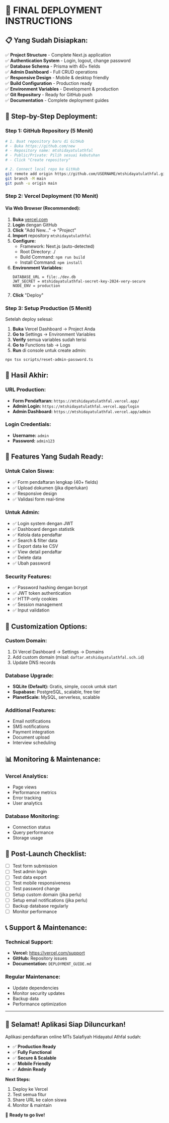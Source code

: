 # 🎯 **FINAL DEPLOYMENT INSTRUCTIONS**

## 📋 **Yang Sudah Disiapkan:**

✅ **Project Structure** - Complete Next.js application  
✅ **Authentication System** - Login, logout, change password  
✅ **Database Schema** - Prisma with 40+ fields  
✅ **Admin Dashboard** - Full CRUD operations  
✅ **Responsive Design** - Mobile & desktop friendly  
✅ **Build Configuration** - Production ready  
✅ **Environment Variables** - Development & production  
✅ **Git Repository** - Ready for GitHub push  
✅ **Documentation** - Complete deployment guides  

## 🚀 **Step-by-Step Deployment:**

### **Step 1: GitHub Repository (5 Menit)**

```bash
# 1. Buat repository baru di GitHub
# - Buka https://github.com/new
# - Repository name: mtshidayatulathfal
# - Public/Private: Pilih sesuai kebutuhan
# - Click "Create repository"

# 2. Connect local repo ke GitHub
git remote add origin https://github.com/USERNAME/mtshidayatulathfal.git
git branch -M main
git push -u origin main
```

### **Step 2: Vercel Deployment (10 Menit)**

#### **Via Web Browser (Recommended):**

1. **Buka** [vercel.com](https://vercel.com)
2. **Login** dengan GitHub
3. **Click** "Add New..." → "Project"
4. **Import** repository `mtshidayatulathfal`
5. **Configure:**
   - Framework: Next.js (auto-detected)
   - Root Directory: ./
   - Build Command: `npm run build`
   - Install Command: `npm install`
6. **Environment Variables:**
   ```
   DATABASE_URL = file:./dev.db
   JWT_SECRET = mtshidayatulathfal-secret-key-2024-very-secure
   NODE_ENV = production
   ```
7. **Click** "Deploy"

### **Step 3: Setup Production (5 Menit)**

Setelah deploy selesai:

1. **Buka** Vercel Dashboard → Project Anda
2. **Go to** Settings → Environment Variables
3. **Verify** semua variables sudah terisi
4. **Go to** Functions tab → Logs
5. **Run** di console untuk create admin:
```bash
npx tsx scripts/reset-admin-password.ts
```

## 🎯 **Hasil Akhir:**

### **URL Production:**
- **Form Pendaftaran:** `https://mtshidayatulathfal.vercel.app/`
- **Admin Login:** `https://mtshidayatulathfal.vercel.app/login`
- **Admin Dashboard:** `https://mtshidayatulathfal.vercel.app/admin`

### **Login Credentials:**
- **Username:** `admin`
- **Password:** `admin123`

## 📱 **Features Yang Sudah Ready:**

### **Untuk Calon Siswa:**
- ✅ Form pendaftaran lengkap (40+ fields)
- ✅ Upload dokumen (jika diperlukan)
- ✅ Responsive design
- ✅ Validasi form real-time

### **Untuk Admin:**
- ✅ Login system dengan JWT
- ✅ Dashboard dengan statistik
- ✅ Kelola data pendaftar
- ✅ Search & filter data
- ✅ Export data ke CSV
- ✅ View detail pendaftar
- ✅ Delete data
- ✅ Ubah password

### **Security Features:**
- ✅ Password hashing dengan bcrypt
- ✅ JWT token authentication
- ✅ HTTP-only cookies
- ✅ Session management
- ✅ Input validation

## 🔧 **Customization Options:**

### **Custom Domain:**
1. Di Vercel Dashboard → Settings → Domains
2. Add custom domain (misal: `daftar.mtshidayatulathfal.sch.id`)
3. Update DNS records

### **Database Upgrade:**
- **SQLite (Default):** Gratis, simple, cocok untuk start
- **Supabase:** PostgreSQL, scalable, free tier
- **PlanetScale:** MySQL, serverless, scalable

### **Additional Features:**
- Email notifications
- SMS notifications
- Payment integration
- Document upload
- Interview scheduling

## 📊 **Monitoring & Maintenance:**

### **Vercel Analytics:**
- Page views
- Performance metrics
- Error tracking
- User analytics

### **Database Monitoring:**
- Connection status
- Query performance
- Storage usage

## 🚨 **Post-Launch Checklist:**

- [ ] Test form submission
- [ ] Test admin login
- [ ] Test data export
- [ ] Test mobile responsiveness
- [ ] Test password change
- [ ] Setup custom domain (jika perlu)
- [ ] Setup email notifications (jika perlu)
- [ ] Backup database regularly
- [ ] Monitor performance

## 📞 **Support & Maintenance:**

### **Technical Support:**
- **Vercel:** https://vercel.com/support
- **GitHub:** Repository issues
- **Documentation:** `DEPLOYMENT_GUIDE.md`

### **Regular Maintenance:**
- Update dependencies
- Monitor security updates
- Backup data
- Performance optimization

---

## 🎉 **Selamat! Aplikasi Siap Diluncurkan!**

Aplikasi pendaftaran online MTs Salafiyah Hidayatul Athfal sudah:
- ✅ **Production Ready**
- ✅ **Fully Functional**
- ✅ **Secure & Scalable**
- ✅ **Mobile Friendly**
- ✅ **Admin Ready**

**Next Steps:**
1. Deploy ke Vercel
2. Test semua fitur
3. Share URL ke calon siswa
4. Monitor & maintain

🚀 **Ready to go live!**